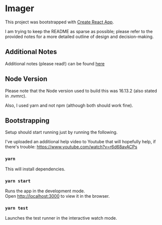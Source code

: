 # Imager

This project was bootstrapped with [Create React App](https://github.com/facebook/create-react-app).

I am trying to keep the README as sparse as possible; please refer to the provided notes for a more detailed outline of design and decision-making.

## Additional Notes

Additional notes (please read!) can be found [here](https://drive.google.com/file/d/1BI2pgPGkHRQ16z_uDO07hZyBkwNmLdlv/view?usp=sharing)

## Node Version

Please note that the Node version used to build this was 16.13.2 (also stated in .nvmrc).

Also, I used yarn and not npm (although both should work fine).

## Bootstrapping

Setup should start running just by running the following.

I've uploaded an additional help video to Youtube that will hopefully help, if there's trouble:
https://www.youtube.com/watch?v=r6d68avACPs

### `yarn`

This will install dependencies.

### `yarn start`

Runs the app in the development mode.\
Open [http://localhost:3000](http://localhost:3000) to view it in the browser.

### `yarn test`

Launches the test runner in the interactive watch mode.
